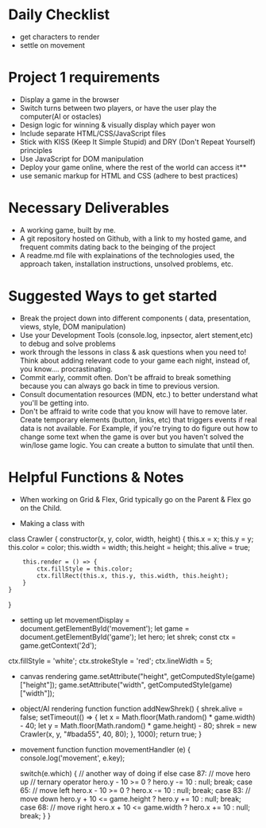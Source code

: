 # Daily Checklist
- get characters to render
- settle on movement





# Project 1 requirements

- Display a game in the browser
- Switch turns between two players, or have the user play the computer(AI or ostacles)
- Design logic for winning & visually display which payer won
- Include separate HTML/CSS/JavaScript files
- Stick with KISS (Keep It Simple Stupid) and DRY (Don't Repeat Yourself) principles
- Use JavaScript for DOM manipulation
- Deploy your game online, where the rest of the world can access it**
- use semanic markup for HTML and CSS (adhere to best practices)


# Necessary Deliverables
 - A working game, built by me.
 - A git repository hosted on Github, with a link to my hosted game, and frequent commits dating back to the beinging of the project
 - A readme.md file with explainations of the technologies used, the approach taken, installation instructions, unsolved problems, etc.

 # Suggested Ways to get started

 - Break the project down into different components ( data, presentation, views, style, DOM manipulation)
 - Use your Development Tools (console.log, inpsector, alert stement,etc) to debug and solve problems
 - work through the lessons in class & ask questions when you need to! Think about adding relevant code to your game each night, instead of, you know.... procrastinating.
 - Commit early, commit often. Don't be affraid to break something because you can always go back in time to previous version.
 - Consult documentation resources (MDN, etc.) to better understand what you'll be getting into.
 - Don't be affraid to write code that you know will have to remove later. Create temporary elements (button, links, etc) that triggers events if real data is not available. For Example, if you're trying to do figure out how to change some text when the game is over but you haven't solved the win/lose game logic. You can create a button to simulate that until then.

# Helpful Functions & Notes

- When working on Grid & Flex, Grid typically go on the Parent & Flex go on the Child.

- Making a class with

class Crawler {
    constructor(x, y, color, width, height) {
        this.x = x;
        this.y = y;
        this.color = color;
        this.width = width;
        this.height = height;
        this.alive = true;
        
        this.render = () => {
            ctx.fillStyle = this.color;
            ctx.fillRect(this.x, this.y, this.width, this.height);
        }
    }
}

- setting up 
let movementDisplay = document.getElementById('movement');
let game = document.getElementById('game');
let hero;
let shrek;
const ctx = game.getContext('2d');

ctx.fillStyle = 'white';
ctx.strokeStyle = 'red';
ctx.lineWidth = 5;

- canvas rendering
game.setAttribute("height", getComputedStyle(game)["height"]);
game.setAttribute("width", getComputedStyle(game)["width"]);

- object/AI rendering function
function addNewShrek() {
    shrek.alive = false;
    setTimeout(() => {
      let x = Math.floor(Math.random() * game.width) - 40;
      let y = Math.floor(Math.random() * game.height) - 80;
      shrek = new Crawler(x, y, "#bada55", 40, 80);
    }, 1000);
    return true;
  }

- movement function
function movementHandler (e) {
    console.log('movement', e.key);
    
    switch(e.which) { // another way of doing if else
        case 87:
            // move hero up
            // ternary operator
            hero.y - 10 >= 0 ? hero.y -= 10 : null;
            break;
        case 65:
            // move left
            hero.x - 10 >= 0 ? hero.x -= 10 : null;
            break;
        case 83:
            // move down
            hero.y + 10 <= game.height ? hero.y += 10 : null;
            break;
        case 68:
            // move right
            hero.x + 10 <=  game.width ? hero.x += 10 : null;
            break;
    }
}  